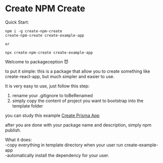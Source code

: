 # Create NPM Create

Quick Start:

```
npm i -g create-npm-create
create-npm-create create-example-app

or

npx create-npm-create create-example-app
```

Welcome to packageception 😈

to put it simple: this is a package that allow you to create something like create-react-app, but much simpler and easier to use.

It is very easy to use, just follow this step:

1. rename your .gitignore to toBeRenamed
2. simply copy the content of project you want to bootstrap into the template folder

you can study this example [Create Prisma App](https://github.com/tylim88/create-prisma-app)

after you are done with your package name and description, simply npm publish.

What it does:  
-copy everything in template directory when your user run create-example-app <project-name>  
-automatically install the dependency for your user.
